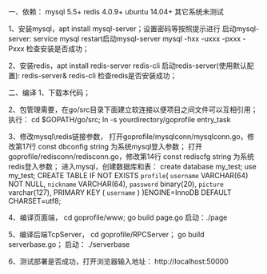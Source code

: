 一、依赖：
mysql 5.5+
redis 4.0.9+
ubuntu 14.04+  其它系统未测试

1、安装mysql，apt install mysql-server；设置密码等按照提示进行
   启动mysql-server: service mysql restart启动mysql-server
   mysql -hxx -uxxx -pxxx -Pxxx 检查安装是否成功；

2、安装redis，apt install redis-server redis-cli
   启动redis-server(使用默认配置):  redis-server&
   redis-cli 检查redis是否安装成功；


二、编译
1、下载本代码；

2、包管理需要，在go/src目录下面建立软连接以便项目之间文件可以互相引用；执行：
    cd $GOPATH/go/src;
    ln -s yourdirectory/goprofile  entry_task

3、修改mysql\redis链接参数，
   打开goprofile/mysqlconn/mysqlconn.go，修改第17行 const dbconfig string 为系统mysql登入参数；
   打开goprofile/redisconn/redisconn.go，修改第14行 const rediscfg string 为系统redis登入参数；
   进入mysql，创建数据库和表：
        create database my_test;
        use my_test;
        CREATE TABLE IF NOT EXISTS `profile`(
            `username` VARCHAR(64) NOT NULL,
            `nickname` VARCHAR(64),
            `password` binary(20),
            `picture` varchar(127),
            PRIMARY KEY ( `username` )
        )ENGINE=InnoDB DEFAULT CHARSET=utf8;

4、编译页面端，
    cd goprofile/www;
    go build page.go
    启动：./page

5、编译后端TcpServer，
    cd goprofile/RPCServer；
    go build serverbase.go；
    启动： ./serverbase
   

6、测试部署是否成功，打开浏览器输入地址：
    http://localhost:50000
